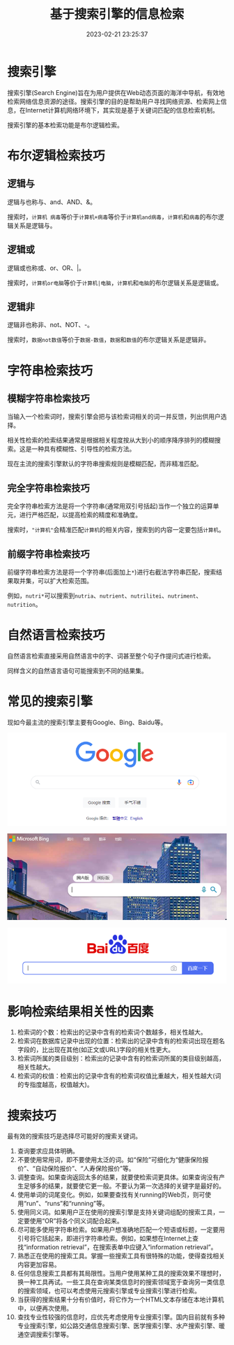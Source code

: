 ﻿---
title: 基于搜索引擎的信息检索
date: 2023-02-21 23:25:37
summary: 本文分享一些搜索引擎的信息检索规则和技巧。
tags:
- 信息检索
categories:
- 计算机科学基础
---

# 搜索引擎

搜索引擎(Search Engine)旨在为用户提供在Web动态页面的海洋中导航，有效地检索网络信息资源的途径。搜索引擎的目的是帮助用户寻找网络资源、检索网上信息，在Internet计算机网络环境下，其实现是基于关键词匹配的信息检索机制。

搜索引擎的基本检索功能是布尔逻辑检索。

# 布尔逻辑检索技巧

## 逻辑与

逻辑与也称与、and、AND、&。

搜索时，`计算机 病毒`等价于`计算机+病毒`等价于`计算机and病毒`，`计算机`和`病毒`的布尔逻辑关系是逻辑与。

## 逻辑或

逻辑或也称或、or、OR、|。

搜索时，`计算机or电脑`等价于`计算机|电脑`，`计算机`和`电脑`的布尔逻辑关系是逻辑或。

## 逻辑非

逻辑非也称非、not、NOT、-。

搜索时，`数据not数值`等价于`数据-数值`，`数据`和`数值`的布尔逻辑关系是逻辑非。

# 字符串检索技巧

## 模糊字符串检索技巧

当输入一个检索词时，搜索引擎会把与该检索词相关的词一并反馈，列出供用户选择。

相关性检索的检索结果通常是根据相关程度按从大到小的顺序降序排列的模糊搜索。这是一种具有模糊性、引导性的检索方法。

现在主流的搜索引擎默认的字符串搜索规则是模糊匹配，而非精准匹配。

## 完全字符串检索技巧

完全字符串检索方法是将一个字符串(通常用双引号括起)当作一个独立的运算单元，进行严格匹配，以提高检索的精度和准确度。

搜索时，`"计算机"`会精准匹配`计算机`的相关内容，搜索到的内容一定要包括`计算机`。

## 前缀字符串检索技巧

前缀字符串检索方法是将一个字符串(后面加上`*`)进行右截法字符串匹配，搜索结果取并集，可以扩大检索范围。

例如，`nutri*`可以搜索到`nutria`、`nutrient`、`nutrilitei`、`nutriment`、`nutrition`。

# 自然语言检索技巧

自然语言检索直接采用自然语言中的字、词甚至整个句子作提问式进行检索。

同样含义的自然语言语句可能搜索到不同的结果集。

# 常见的搜索引擎

现如今最主流的搜索引擎主要有Google、Bing、Baidu等。

![](../../images/计算机科学基础/基于搜索引擎的信息检索/1.png)

![](../../images/计算机科学基础/基于搜索引擎的信息检索/2.png)

![](../../images/计算机科学基础/基于搜索引擎的信息检索/3.png)

# 影响检索结果相关性的因素

1. 检索词的个数：检索出的记录中含有的检索词个数越多，相关性越大。
2. 检索词在数据库记录中出现的位置：检索出的记录中含有的检索词出现在题名字段的，比出现在其他(如正文或URL)字段的相关性更大。
3. 检索词所属的类目级别：检索出的记录中含有的检索词所属的类目级别越高，相关性越大。
4. 检索词的权值：检索出的记录中含有的检索词权值比重越大，相关性越大(词的专指度越高，权值越大)。

# 搜索技巧

最有效的搜索技巧是选择尽可能好的搜索关键词。

1. 查询要求应具体明确。
2. 不要使用常用词，即不要使用太泛的词。如“保险”可细化为“健康保险报价”、“自动保险报价”、“人寿保险报价”等。
3. 调整查询。如果查询返回太多的结果，就要使检索词更具体。如果查询没有产生足够多的结果，就要使它更一般。不要认为第一次选择的关键字是最好的。
4. 使用单词的词尾变化。例如，如果要查找有关running的Web页，则可使用“run”、“runs”和“running”等。
5. 使用同义词。如果用户正在使用的搜索引擎是支持关键词组配的搜索工具，一定要使用“OR”将各个同义词配合起来。
6. 尽可能多使用字符串检索。如果用户想准确地匹配一个短语或标题，一定要用引号将它括起来，即进行字符串检索。例如，如果想在Internet上查找“information retrieval”，在搜索表单中应键入“information retrieval”。
7. 熟悉正在使用的搜索工具。掌握一些搜索工具有很特殊的功能，使得查找相关内容更加容易。
8. 任何信息搜索工具都有其局限性。当用户使用某种工具的搜索效果不理想时，换一种工具再试。一些工具在查询某类信息时的搜索领域宽于查询另一类信息的搜索领域，也可以考虑使用元搜索引擎或专业搜索引擎进行检索。
9. 当获得的搜索结果十分有价值时，将它作为一个HTML文本存储在本地计算机中，以便再次使用。
10. 查找专业性较强的信息时，应优先考虑使用专业搜索引擎。国内目前就有多种专业搜索引擎，如公路交通信息搜索引擎、医学搜索引擎、水产搜索引擎、暖通空调搜索引擎等。
